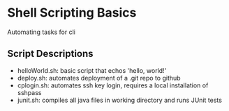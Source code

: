 # Shell Scripting Basics

Automating tasks for cli


## Script Descriptions

- helloWorld.sh: basic script that echos 'hello, world!'
- deploy.sh: automates deployment of a .git repo to github
- cplogin.sh: automates ssh key login, requires a local installation of sshpass
- junit.sh: compiles all java files in working directory and runs JUnit tests
 
